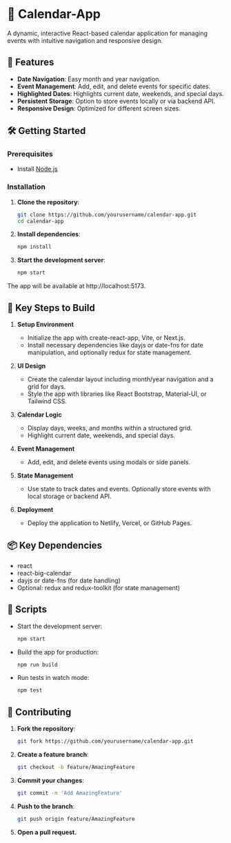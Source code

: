 # 📅 Calendar-App

A dynamic, interactive React-based calendar application for managing events with intuitive navigation and responsive design.

## 🚀 Features

- **Date Navigation**: Easy month and year navigation.
- **Event Management**: Add, edit, and delete events for specific dates.
- **Highlighted Dates**: Highlights current date, weekends, and special days.
- **Persistent Storage**: Option to store events locally or via backend API.
- **Responsive Design**: Optimized for different screen sizes.

## 🛠️ Getting Started

### Prerequisites

- Install [Node.js](https://nodejs.org/)

### Installation

1. **Clone the repository**:
   ```bash
   git clone https://github.com/yourusername/calendar-app.git
   cd calendar-app

2. **Install dependencies**:
   ```bash
   npm install

3. **Start the development server**:
   ```bash
   npm start

The app will be available at http://localhost:5173.

## 🔨 Key Steps to Build
1. **Setup Environment**
   - Initialize the app with create-react-app, Vite, or Next.js.
   - Install necessary dependencies like dayjs or date-fns for date manipulation, and    optionally redux for state management.

2. **UI Design**
   - Create the calendar layout including month/year navigation and a grid for days.
   - Style the app with libraries like React Bootstrap, Material-UI, or Tailwind CSS.

3. **Calendar Logic**
   - Display days, weeks, and months within a structured grid.
   - Highlight current date, weekends, and special days.

4. **Event Management**
   - Add, edit, and delete events using modals or side panels.

5. **State Management**
   - Use state to track dates and events. Optionally store events with local storage or backend API.

6. **Deployment**
   - Deploy the application to Netlify, Vercel, or GitHub Pages.

## 📦 Key Dependencies
- react
- react-big-calendar
- dayjs or date-fns (for date handling)
- Optional: redux and redux-toolkit (for state management)

## 📜 Scripts
- Start the development server:
  ```bash
  npm start

- Build the app for production:
  ```bash
  npm run build

- Run tests in watch mode:
  ```bash
  npm test

## 🤝 Contributing
1. **Fork the repository**:
   ```bash
   git fork https://github.com/yourusername/calendar-app.git

2. **Create a feature branch**:
   ```bash
   git checkout -b feature/AmazingFeature

3. **Commit your changes**:
   ```bash
   git commit -m 'Add AmazingFeature'

4. **Push to the branch**:
   ```bash
   git push origin feature/AmazingFeature

5. **Open a pull request.**
